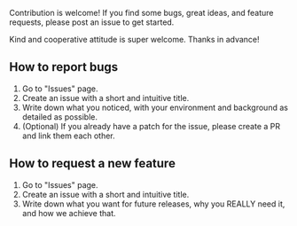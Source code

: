 Contribution is welcome! If you find some bugs, great ideas, and feature requests, please post an issue to get started.

Kind and cooperative attitude is super welcome. Thanks in advance!


How to report bugs
------------------

1. Go to "Issues" page.
2. Create an issue with a short and intuitive title.
3. Write down what you noticed, with your environment and background as detailed as possible.
4. (Optional) If you already have a patch for the issue, please create a PR and link them each other.


How to request a new feature
----------------------------

1. Go to "Issues" page.
2. Create an issue with a short and intuitive title.
3. Write down what you want for future releases, why you REALLY need it, and how we achieve that.

